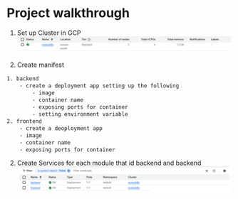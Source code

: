# Project walkthrough
1. Set up Cluster in GCP
![clutster](./images/cluster_image.png)

2. Create manifest
```
1. backend
    - create a deployment app setting up the following
        - image
        - container name
        - exposing ports for container
        - setting environment variable
2. frontend
    - create a deoployment app 
    - image
    - container name
    - exposing ports for container
```

2. Create Services for each module that id backend and backend
![Backend](./images/services.png)